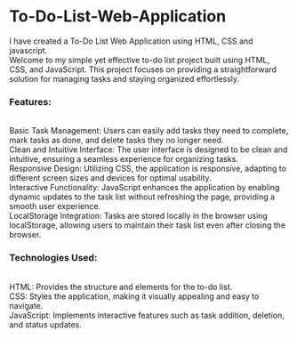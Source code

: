 # To-Do-List-Web-Application
I have created a To-Do List Web Application using HTML, CSS and javascript.
<br>
Welcome to my simple yet effective to-do list project built using HTML, CSS, and JavaScript. This project focuses on providing a straightforward solution for managing tasks and staying organized effortlessly.
<br>
<h3>Features:</h3>
<br>
Basic Task Management: Users can easily add tasks they need to complete, mark tasks as done, and delete tasks they no longer need.
<br>
Clean and Intuitive Interface: The user interface is designed to be clean and intuitive, ensuring a seamless experience for organizing tasks.
<br>
Responsive Design: Utilizing CSS, the application is responsive, adapting to different screen sizes and devices for optimal usability.
<br>
Interactive Functionality: JavaScript enhances the application by enabling dynamic updates to the task list without refreshing the page, providing a smooth user experience.
<br>
LocalStorage Integration: Tasks are stored locally in the browser using localStorage, allowing users to maintain their task list even after closing the browser.
<br>
<h3>Technologies Used:</h3>
<br>
HTML: Provides the structure and elements for the to-do list.<br>
CSS: Styles the application, making it visually appealing and easy to navigate.<br>
JavaScript: Implements interactive features such as task addition, deletion, and status updates.